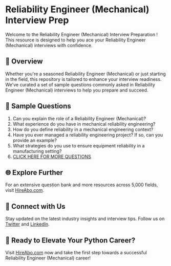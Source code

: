 # Reliability Engineer (Mechanical) Interview Prep

Welcome to the Reliability Engineer (Mechanical) Interview Preparation ! This resource is designed to help you ace your Reliability Engineer (Mechanical) interviews with confidence.

## 🚀 Overview

Whether you're a seasoned Reliability Engineer (Mechanical) or just starting in the field, this repository is tailored to enhance your interview readiness. We've curated a set of sample questions commonly asked in Reliability Engineer (Mechanical) interviews to help you prepare and succeed.

## 📝 Sample Questions

1. Can you explain the role of a Reliability Engineer (Mechanical)?
2. What experience do you have in mechanical reliability engineering?
3. How do you define reliability in a mechanical engineering context?
4. Have you ever managed a reliability engineering project? If so, can you provide an example?
5. What strategies do you use to ensure equipment reliability in a manufacturing setting?
6. [CLICK HERE FOR MORE QUESTIONS](https://hireabo.com/job/3_1_17/Reliability%20Engineer%20Mechanical)

## 🌐 Explore Further

For an extensive question bank and more resources across 5,000 fields, visit [HireAbo.com](https://www.hireabo.com).

## 📱 Connect with Us

Stay updated on the latest industry insights and interview tips. Follow us on [Twitter](https://twitter.com/hireabo) and [LinkedIn](https://www.linkedin.com/in/hire-abo-3609972a8/).

## 🚀 Ready to Elevate Your Python Career?

Visit [HireAbo.com](https://www.hireabo.com) now and take the first step towards a successful Reliability Engineer (Mechanical) career!